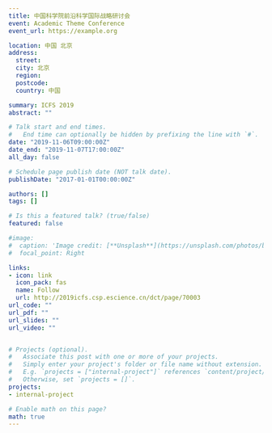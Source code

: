 ```yaml
---
title: 中国科学院前沿科学国际战略研讨会
event: Academic Theme Conference
event_url: https://example.org

location: 中国 北京  
address:
  street: 
  city: 北京
  region: 
  postcode: 
  country: 中国

summary: ICFS 2019 
abstract: ""

# Talk start and end times.
#   End time can optionally be hidden by prefixing the line with `#`.
date: "2019-11-06T09:00:00Z"
date_end: "2019-11-07T17:00:00Z"
all_day: false

# Schedule page publish date (NOT talk date).
publishDate: "2017-01-01T00:00:00Z"

authors: []
tags: []

# Is this a featured talk? (true/false)
featured: false

#image:
#  caption: 'Image credit: [**Unsplash**](https://unsplash.com/photos/bzdhc5b3Bxs)'
#  focal_point: Right

links:
- icon: link
  icon_pack: fas
  name: Follow
  url: http://2019icfs.csp.escience.cn/dct/page/70003
url_code: ""
url_pdf: ""
url_slides: ""
url_video: ""


# Projects (optional).
#   Associate this post with one or more of your projects.
#   Simply enter your project's folder or file name without extension.
#   E.g. `projects = ["internal-project"]` references `content/project/deep-learning/index.md`.
#   Otherwise, set `projects = []`.
projects:
- internal-project

# Enable math on this page?
math: true
---
```


